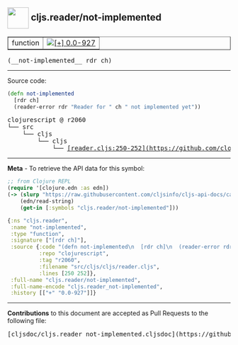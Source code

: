 ## <img width="48px" valign="middle" src="http://i.imgur.com/Hi20huC.png"> cljs.reader/not-implemented

 <table border="1">
<tr>

<td>function</td>
<td><a href="https://github.com/cljsinfo/cljs-api-docs/tree/0.0-927"><img valign="middle" alt="[+] 0.0-927" src="https://img.shields.io/badge/+-0.0--927-lightgrey.svg"></a> </td>
</tr>
</table>

 <samp>
(__not-implemented__ rdr ch)<br>
</samp>

---





Source code:

```clj
(defn not-implemented
  [rdr ch]
  (reader-error rdr "Reader for " ch " not implemented yet"))
```

 <pre>
clojurescript @ r2060
└── src
    └── cljs
        └── cljs
            └── <ins>[reader.cljs:250-252](https://github.com/clojure/clojurescript/blob/r2060/src/cljs/cljs/reader.cljs#L250-L252)</ins>
</pre>


---

__Meta__ - To retrieve the API data for this symbol:

```clj
;; from Clojure REPL
(require '[clojure.edn :as edn])
(-> (slurp "https://raw.githubusercontent.com/cljsinfo/cljs-api-docs/catalog/cljs-api.edn")
    (edn/read-string)
    (get-in [:symbols "cljs.reader/not-implemented"]))
```

```clj
{:ns "cljs.reader",
 :name "not-implemented",
 :type "function",
 :signature ["[rdr ch]"],
 :source {:code "(defn not-implemented\n  [rdr ch]\n  (reader-error rdr \"Reader for \" ch \" not implemented yet\"))",
          :repo "clojurescript",
          :tag "r2060",
          :filename "src/cljs/cljs/reader.cljs",
          :lines [250 252]},
 :full-name "cljs.reader/not-implemented",
 :full-name-encode "cljs.reader_not-implemented",
 :history [["+" "0.0-927"]]}

```

---

__Contributions__ to this document are accepted as Pull Requests to the following file:

 <pre>
[cljsdoc/cljs.reader_not-implemented.cljsdoc](https://github.com/cljsinfo/cljs-api-docs/blob/master/cljsdoc/cljs.reader_not-implemented.cljsdoc)
</pre>

